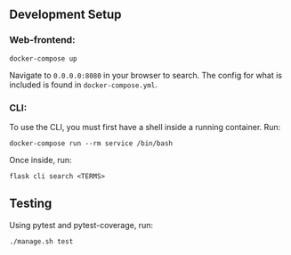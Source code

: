 

## Development Setup

### Web-frontend:

    docker-compose up

Navigate to `0.0.0.0:8080` in your browser to search. The config for what is included is found in `docker-compose.yml`.


### CLI:

To use the CLI, you must first have a shell inside a running container. Run:

    docker-compose run --rm service /bin/bash

Once inside, run:

    flask cli search <TERMS>


## Testing

Using pytest and pytest-coverage, run:

    ./manage.sh test
    

